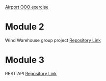 [Airport OOO exercise](https://github.com/andresanunezt/airport_exercise)

# Module 2

Wind Warehouse group project
[Repository Link](https://github.com/andresanunezt/Warehouse-inventory)

# Module 3

REST API
[Repository Link](https://github.com/andresanunezt/words-i-should-know)
